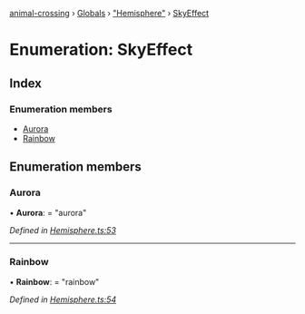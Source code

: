 [animal-crossing](../README.md) › [Globals](../globals.md) › ["Hemisphere"](../modules/_hemisphere_.md) › [SkyEffect](_hemisphere_.skyeffect.md)

# Enumeration: SkyEffect

## Index

### Enumeration members

* [Aurora](_hemisphere_.skyeffect.md#aurora)
* [Rainbow](_hemisphere_.skyeffect.md#rainbow)

## Enumeration members

###  Aurora

• **Aurora**: = "aurora"

*Defined in [Hemisphere.ts:53](https://github.com/Norviah/animal-crossing/blob/37a256e/module/types/Hemisphere.ts#L53)*

___

###  Rainbow

• **Rainbow**: = "rainbow"

*Defined in [Hemisphere.ts:54](https://github.com/Norviah/animal-crossing/blob/37a256e/module/types/Hemisphere.ts#L54)*
